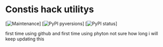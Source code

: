 # Constis hack utilitys

[![Maintenance](https://img.shields.io/badge/Maintained%3F-yes-green.svg)]
[![PyPI pyversions](https://img.shields.io/pypi/pyversions/alive-progress.svg)]
[![PyPI status](https://img.shields.io/pypi/status/alive-progress.svg)]


first time using github and first time using phyton
not sure how long i will keep updating this
